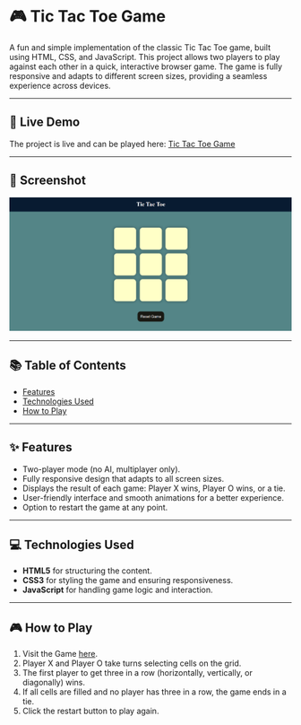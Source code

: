 # 🎮 Tic Tac Toe Game

A fun and simple implementation of the classic Tic Tac Toe game, built using HTML, CSS, and JavaScript. This project allows two players to play against each other in a quick, interactive browser game. The game is fully responsive and adapts to different screen sizes, providing a seamless experience across devices.

---

## 🌟 Live Demo

The project is live and can be played here: [Tic Tac Toe Game](https://tonystark-19.github.io/Tic-Tac-Toe/)

---

## 📸 Screenshot

![Screenshot of Tic Tac Toe Game](Screenshot/image.png)

---

## 📚 Table of Contents

- [Features](#features)
- [Technologies Used](#technologies-used)
- [How to Play](#how-to-play)

---

## ✨ Features

- Two-player mode (no AI, multiplayer only).
- Fully responsive design that adapts to all screen sizes.
- Displays the result of each game: Player X wins, Player O wins, or a tie.
- User-friendly interface and smooth animations for a better experience.
- Option to restart the game at any point.

---

## 💻 Technologies Used

- **HTML5** for structuring the content.
- **CSS3** for styling the game and ensuring responsiveness.
- **JavaScript** for handling game logic and interaction.

---

## 🎮 How to Play

1. Visit the Game [here](https://yourusername.github.io/tic-tac-toe/).
2. Player X and Player O take turns selecting cells on the grid.
3. The first player to get three in a row (horizontally, vertically, or diagonally) wins.
4. If all cells are filled and no player has three in a row, the game ends in a tie.
5. Click the restart button to play again.
